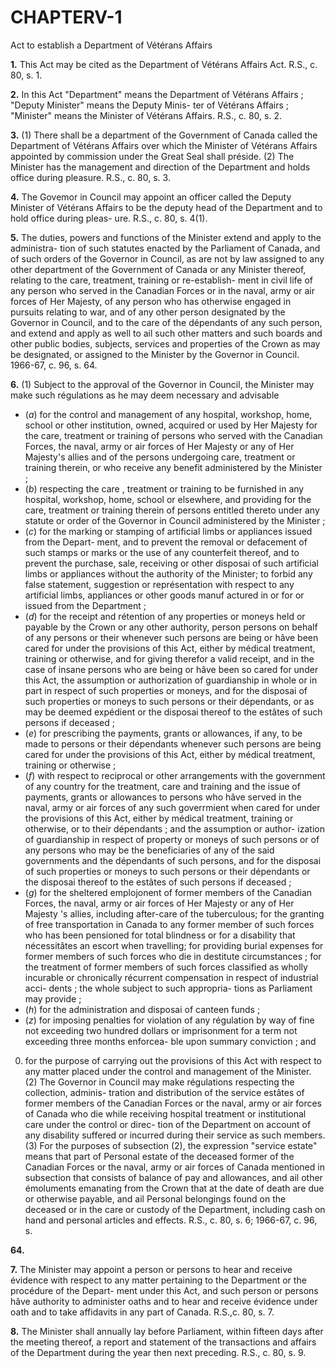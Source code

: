 
# CHAPTERV-1
Act to establish a Department of Vétérans
Affairs

**1.** This Act may be cited as the Department
of Vétérans Affairs Act. R.S., c. 80, s. 1.

**2.** In this Act
"Department" means the Department of
Vétérans Affairs ;
"Deputy Minister" means the Deputy Minis-
ter of Vétérans Affairs ;
"Minister" means the Minister of Vétérans
Affairs. R.S., c. 80, s. 2.

**3.** (1) There shall be a department of the
Government of Canada called the Department
of Vétérans Affairs over which the Minister
of Vétérans Affairs appointed by commission
under the Great Seal shall préside.
(2) The Minister has the management and
direction of the Department and holds office
during pleasure. R.S., c. 80, s. 3.

**4.** The Govemor in Council may appoint
an officer called the Deputy Minister of
Vétérans Affairs to be the deputy head of the
Department and to hold office during pleas-
ure. R.S., c. 80, s. 4(1).

**5.** The duties, powers and functions of the
Minister extend and apply to the administra-
tion of such statutes enacted by the Parliament
of Canada, and of such orders of the Governor
in Council, as are not by law assigned to any
other department of the Government of
Canada or any Minister thereof, relating to
the care, treatment, training or re-establish-
ment in civil life of any person who served in
the Canadian Forces or in the naval, army or
air forces of Her Majesty, of any person who
has otherwise engaged in pursuits relating to
war, and of any other person designated by
the Governor in Council, and to the care of
the dépendants of any such person, and
extend and apply as well to ail such other
matters and such boards and other public
bodies, subjects, services and properties of the
Crown as may be designated, or assigned to
the Minister by the Governor in Council.
1966-67, c. 96, s. 64.

**6.** (1) Subject to the approval of the
Governor in Council, the Minister may make
such régulations as he may deem necessary
and advisable
  * (_a_) for the control and management of any
hospital, workshop, home, school or other
institution, owned, acquired or used by Her
Majesty for the care, treatment or training
of persons who served with the Canadian
Forces, the naval, army or air forces of Her
Majesty or any of Her Majesty's allies and
of the persons undergoing care, treatment
or training therein, or who receive any
benefit administered by the Minister ;
  * (_b_) respecting the care , treatment or training
to be furnished in any hospital, workshop,
home, school or elsewhere, and providing
for the care, treatment or training therein
of persons entitled thereto under any statute
or order of the Governor in Council
administered by the Minister ;
  * (_c_) for the marking or stamping of artificial
limbs or appliances issued from the Depart-
ment, and to prevent the removal or
defacement of such stamps or marks or the
use of any counterfeit thereof, and to
prevent the purchase, sale, receiving or
other disposai of such artificial limbs or
appliances without the authority of the
Minister; to forbid any false statement,
suggestion or représentation with respect to
any artificial limbs, appliances or other
goods manuf actured in or for or issued from
the Department ;
  * (_d_) for the receipt and rétention of any
properties or moneys held or payable by
the Crown or any other authority, person
persons on behalf of any persons or their
whenever such persons are being
or hâve been cared for under the provisions
of this Act, either by médical treatment,
training or otherwise, and for giving therefor
a valid receipt, and in the case of insane
persons who are being or hâve been so cared
for under this Act, the assumption or
authorization of guardianship in whole or
in part in respect of such properties or
moneys, and for the disposai of such
properties or moneys to such persons or
their dépendants, or as may be deemed
expédient or the disposai thereof to the
estâtes of such persons if deceased ;
  * (_e_) for prescribing the payments, grants or
allowances, if any, to be made to persons or
their dépendants whenever such persons are
being cared for under the provisions of this
Act, either by médical treatment, training
or otherwise ;
  * (_f_) with respect to reciprocal or other
arrangements with the government of any
country for the treatment, care and training
and the issue of payments, grants or
allowances to persons who hâve served in
the naval, army or air forces of any such
goverrmient when cared for under the
provisions of this Act, either by médical
treatment, training or otherwise, or to their
dépendants ; and the assumption or author-
ization of guardianship in respect of
property or moneys of such persons or of
any persons who may be the beneficiaries
of any of the said governments and the
dépendants of such persons, and for the
disposai of such properties or moneys to
such persons or their dépendants or the
disposai thereof to the estâtes of such
persons if deceased ;
  * (_g_) for the sheltered emplojonent of former
members of the Canadian Forces, the naval,
army or air forces of Her Majesty or any of
Her Majesty 's allies, including after-care of
the tuberculous; for the granting of free
transportation in Canada to any former
member of such forces who has been
pensioned for total blindness or for a
disability that nécessitâtes an escort when
travelling; for providing burial expenses
for former members of such forces who die
in destitute circumstances ; for the treatment
of former members of such forces classified
as wholly incurable or chronically récurrent
compensation in respect of industrial acci-
dents ; the whole subject to such appropria-
tions as Parliament may provide ;
  * (_h_) for the administration and disposai of
canteen funds ;
  * (_z_) for imposing penalties for violation of
any régulation by way of fine not exceeding
two hundred dollars or imprisonment for a
term not exceeding three months enforcea-
ble upon summary conviction ; and
0) for the purpose of carrying out the
provisions of this Act with respect to any
matter placed under the control and
management of the Minister.
(2) The Governor in Council may make
régulations respecting the collection, adminis-
tration and distribution of the service estâtes
of former members of the Canadian Forces or
the naval, army or air forces of Canada who
die while receiving hospital treatment or
institutional care under the control or direc-
tion of the Department on account of any
disability suffered or incurred during their
service as such members.
(3) For the purposes of subsection (2), the
expression "service estate" means that part of
Personal estate of the deceased former
of the Canadian Forces or the naval,
army or air forces of Canada mentioned in
subsection that consists of balance of pay
and allowances, and ail other émoluments
emanating from the Crown that at the date
of death are due or otherwise payable, and
ail Personal belongings found on the deceased
or in the care or custody of the Department,
including cash on hand and personal articles
and effects. R.S., c. 80, s. 6; 1966-67, c. 96, s.

**64.**

**7.** The Minister may appoint a person or
persons to hear and receive évidence with
respect to any matter pertaining to the
Department or the procédure of the Depart-
ment under this Act, and such person or
persons hâve authority to administer oaths
and to hear and receive évidence under oath
and to take affidavits in any part of Canada.
R.S.,c. 80, s. 7.

**8.** The Minister shall annually lay before
Parliament, within fifteen days after the
meeting thereof, a report and statement of
the transactions and affairs of the Department
during the year then next preceding. R.S., c.
80, s. 9.
